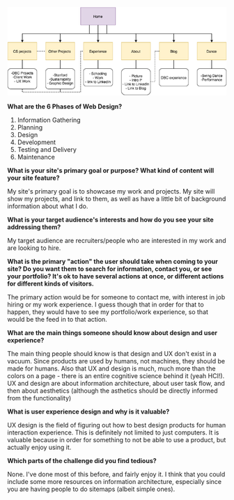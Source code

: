 ![site map img](imgs/hy_sitemap.png)


**What are the 6 Phases of Web Design?**

1. Information Gathering
2. Planning
3. Design
4. Development
5. Testing and Delivery
6. Maintenance

**What is your site's primary goal or purpose? What kind of content will your site feature?**

My site's primary goal is to showcase my work and projects.  My site will show my projects, and link to them, as well as have a little bit of background information about what I do.  

**What is your target audience's interests and how do you see your site addressing them?**

My target audience are recruiters/people who are interested in my work and are looking to hire.

**What is the primary "action" the user should take when coming to your site? Do you want them to search for information, contact you, or see your portfolio? It's ok to have several actions at once, or different actions for different kinds of visitors.**

The primary action would be for someone to contact me, with interest in job hiring or my work experience.  I guess though that in order for that to happen, they would have to see my portfolio/work experience, so that would be the feed in to that action.

**What are the main things someone should know about design and user experience?**

The main thing people should know is that design and UX don't exist in a vacuum. Since products are used by humans, not machines, they should be made for humans.  Also that UX and design is much, much more than the colors on a page - there is an entire cognitive science behind it (yeah HCI!).  UX and design are about information architecture, about user task flow, and then about aesthetics (although the asthetics should be directly informed from the functionality)

**What is user experience design and why is it valuable?** 

UX design is the field of figuring out how to best design products for human interaction experience.  This is definitely not limited to just computers.  It is valuable because in order for something to not be able to use a product, but actually enjoy using it.  

**Which parts of the challenge did you find tedious?**

None.  I've done most of this before, and fairly enjoy it.  I think that you could include some more resources on information architecture, especially since you are having people to do sitemaps (albeit simple ones).
